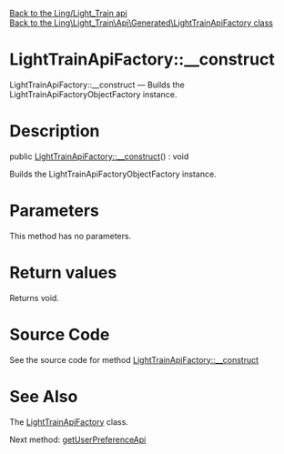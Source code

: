 [Back to the Ling/Light_Train api](https://github.com/lingtalfi/Light_Train/blob/master/doc/api/Ling/Light_Train.md)<br>
[Back to the Ling\Light_Train\Api\Generated\LightTrainApiFactory class](https://github.com/lingtalfi/Light_Train/blob/master/doc/api/Ling/Light_Train/Api/Generated/LightTrainApiFactory.md)


LightTrainApiFactory::__construct
================



LightTrainApiFactory::__construct — Builds the LightTrainApiFactoryObjectFactory instance.




Description
================


public [LightTrainApiFactory::__construct](https://github.com/lingtalfi/Light_Train/blob/master/doc/api/Ling/Light_Train/Api/Generated/LightTrainApiFactory/__construct.md)() : void




Builds the LightTrainApiFactoryObjectFactory instance.




Parameters
================

This method has no parameters.


Return values
================

Returns void.








Source Code
===========
See the source code for method [LightTrainApiFactory::__construct](https://github.com/lingtalfi/Light_Train/blob/master/Api/Generated/LightTrainApiFactory.php#L37-L42)


See Also
================

The [LightTrainApiFactory](https://github.com/lingtalfi/Light_Train/blob/master/doc/api/Ling/Light_Train/Api/Generated/LightTrainApiFactory.md) class.

Next method: [getUserPreferenceApi](https://github.com/lingtalfi/Light_Train/blob/master/doc/api/Ling/Light_Train/Api/Generated/LightTrainApiFactory/getUserPreferenceApi.md)<br>

